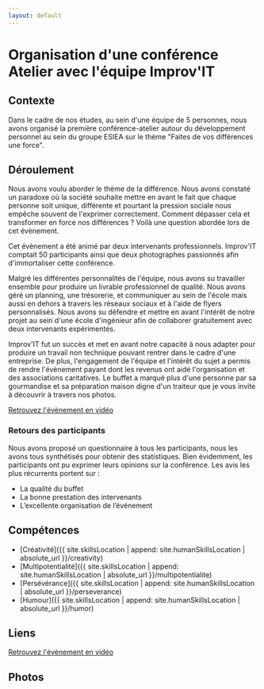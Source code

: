 ```yaml
---
layout: default
---
```


# Organisation d'une conférence Atelier avec l'équipe Improv'IT

## Contexte

Dans le cadre de nos études, au sein d'une équipe de 5 personnes, nous avons organisé la première conférence-atelier autour du développement personnel au sein du groupe ESIEA sur le thème "Faites de vos différences une force".

## Déroulement

Nous avons voulu aborder le thème de la différence. Nous avons constaté un paradoxe où la société souhaite mettre en avant le fait que chaque personne soit unique, différente et pourtant la pression sociale nous empêche souvent de l'exprimer correctement. Comment dépasser cela et transformer en force nos différences ? Voilà une question abordée lors de cet évènement.

Cet évènement a été animé par deux intervenants professionnels. Improv'IT comptait 50 participants ainsi que deux photographes passionnés afin d'immortaliser cette conférence.

Malgré les différentes personnalités de l'équipe, nous avons su travailler ensemble pour produire un livrable professionnel de qualité. Nous avons géré un planning, une trésorerie, et communiquer au sein de l'école mais aussi en dehors à travers les réseaux sociaux et à l'aide de flyers personnalisés. Nous avons su défendre et mettre en avant l'intérêt de notre projet au sein d'une école d'ingénieur afin de collaborer gratuitement avec deux intervenants expérimentés.

Improv'IT fut un succès et met en avant notre capacité à nous adapter pour produire un travail non technique pouvant rentrer dans le cadre d'une entreprise. De plus, l'engagement de l'équipe et l'intérêt du sujet a permis de rendre l'évènement payant dont les revenus ont aidé l'organisation et des associations caritatives. Le buffet a marqué plus d'une personne par sa gourmandise et sa préparation maison digne d'un traiteur que je vous invite à découvrir à travers nos photos.

[Retrouvez l'évènement en vidéo](https://www.youtube.com/watch?v=a4y8FpCqJbs)

### Retours des participants

Nous avons proposé un questionnaire à tous les participants, nous les avons tous synthétisés pour obtenir des statistiques.
Bien évidemment, les participants ont pu exprimer leurs opinions sur la conférence. Les avis les plus récurrents portent sur :

* La qualité du buffet
* La bonne prestation des intervenants
* L’excellente organisation de l’événement

## Compétences

* [Créativité]({{ site.skillsLocation | append: site.humanSkillsLocation |  absolute_url }}/creativity)
* [Multipotentialité]({{ site.skillsLocation | append: site.humanSkillsLocation |  absolute_url }}/multipotentialite)
* [Persévérance]({{ site.skillsLocation | append: site.humanSkillsLocation |  absolute_url }}/perseverance)
* [Humour]({{ site.skillsLocation | append: site.humanSkillsLocation |  absolute_url }}/humor)

## Liens

[Retrouvez l'évènement en vidéo](https://www.youtube.com/watch?v=a4y8FpCqJbs)

## Photos